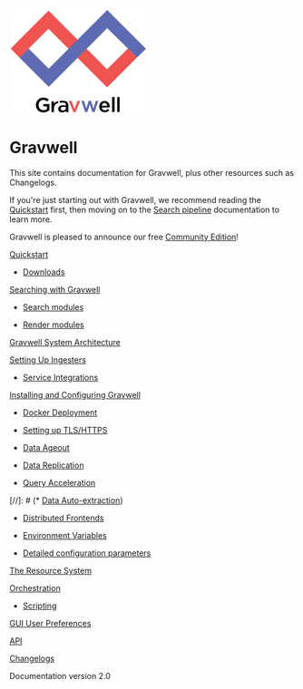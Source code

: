 # 

![](logo-name.png)

# Gravwell

This site contains documentation for Gravwell, plus other resources such as Changelogs.

If you're just starting out with Gravwell, we recommend reading the [Quickstart](quickstart/quickstart.md) first, then moving on to the [Search pipeline](search/search.md) documentation to learn more.

Gravwell is pleased to announce our free [Community Edition](https://www.gravwell.io/download)!

[Quickstart](quickstart/quickstart.md)

  * [Downloads](quickstart/downloads.md)

[Searching with Gravwell](search/search.md)

  * [Search modules](search/searchmodules.md)

  * [Render modules](search/rendermodules.md)

[Gravwell System Architecture](architecture/architecture.md)

[Setting Up Ingesters](ingesters/ingesters.md)

  * [Service Integrations](ingesters/integrations.md)

[Installing and Configuring Gravwell](configuration/configuration.md)

  * [Docker Deployment](configuration/docker.md)

  * [Setting up TLS/HTTPS](configuration/certificates.md)
  
  * [Data Ageout](configuration/ageout.md)

  * [Data Replication](configuration/replication.md)

  * [Query Acceleration](configuration/accelerators.md)

[//]: # (* [Data Auto-extraction](configuration/autoextractors.md))
  * [Distributed Frontends](distributed/frontend.md)

  * [Environment Variables](configuration/environment-variables.md)

  * [Detailed configuration parameters](configuration/parameters.md)

[The Resource System](resources/resources.md)

[Orchestration](scripting/scriptingsearch.md)

  * [Scripting](scripting/scripting.md)

[GUI User Preferences](configuration/gui.md)

[API](api/api.md)

[Changelogs](changelog/list.md)

Documentation version 2.0
